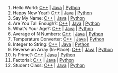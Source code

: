 1. Hello World: [C++](CPP/hello.cpp) | [Java](Java/Hello.java) | [Python](Python/hello.py) 
2. Happy New Year!: [C++](CPP/new_year.cpp) | [Java](Java/NewYear.java) | [Python](Python/new_year.py)
3. Say My Name: [C++](CPP/name.cpp) | [Java](Java/Name.java) | [Python](Python/name.py)
4. Are You Tall Enough?: [C++](CPP/height.cpp) | [Java](Java/Height.java) | [Python](Python/height.py)
5. What's Your Age?: [C++](CPP/age.cpp) | [Java](Java/Age.java) | [Python](Python/age.py)
6. Average of N Numbers: [C++](CPP/average.cpp) | [Java](Java/Average.java) | [Python](Python/average.py)
7. Temperature Converter: [C++](CPP/temperature.cpp) | [Java](Java/Temperature.java) | [Python](Python/temperature.py)
8. Integer to String: [C++](CPP/intToString.cpp) | [Java](Java/IntToString.java) | [Python](Python/intToString.py)
9. Reverse an Array (In-Place): [C++](CPP/reverseArray.cpp) | [Java](Java/ReverseArray.java) | [Python](Python/reverseArray.py)
10. Is Prime?: [C++](CPP/Prime.cpp) | [Java](Java/Prime.java) | [Python](Python/Prime.py)
11. Factorial: [C++](CPP/factorial.cpp) | [Java](Java/Factorial.java) | [Python](Python/factorial.py)
12. Student Class: [C++](CPP/Student/Student.h) | [Java](Java/Student/Student.java) | [Python](Python/Student/Student.py)










[//]: # (End of list of challenges)